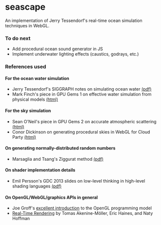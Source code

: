 # seascape

An implementation of Jerry Tessendorf's real-time ocean simulation techniques in WebGL.

### To do next

* Add procedural ocean sound generator in JS
* Implement underwater lighting effects (caustics, godrays, etc.)

### References used

#### For the ocean water simulation

* Jerry Tessendorf's SIGGRAPH notes on simulating ocean water [(pdf)](http://graphics.ucsd.edu/courses/rendering/2005/jdewall/tessendorf.pdf)
* Mark Finch's piece in GPU Gems 1 on effective water simulation from physical models [(html)](http://http.developer.nvidia.com/GPUGems/gpugems_ch01.html)

#### For the sky simulation

* Sean O'Neil's piece in GPU Gems 2 on accurate atmospheric scattering [(html)](http://http.developer.nvidia.com/GPUGems2/gpugems2_chapter16.html)
* Conor Dickinson on generating procedural skies in WebGL for Cloud Party [(html)](http://www.gamasutra.com/blogs/ConorDickinson/20130919/200656/Stunning_Procedural_Skies_in_WebGL__Part_1.php)

#### On generating normally-distributed random numbers

* Marsaglia and Tsang's Ziggurat method [(pdf)](http://www.jstatsoft.org/v05/i08/paper/)

#### On shader implementation details

* Emil Persson's GDC 2013 slides on low-level thinking in high-level shading languages [(pdf)](http://www.humus.name/Articles/Persson_LowLevelThinking.pdf)

#### On OpenGL/WebGL/graphics APIs in general

* Joe Groff's [excellent introduction](http://duriansoftware.com/joe/An-intro-to-modern-OpenGL.-Table-of-Contents.html) to the OpenGL programming model
* [Real-Time Rendering](http://www.realtimerendering.com/book.html) by Tomas Akenine-Möller, Eric Haines, and Naty Hoffman